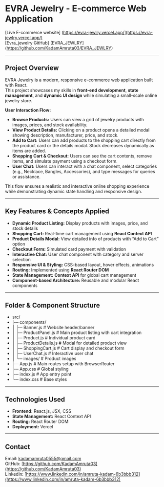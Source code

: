 # EVRA Jewelry - E-commerce Web Application
[Live E-commerce website] (https://evra-jewlry.vercel.app/](https://evra-jewlry.vercel.app/)  
[Evra_jewelry GitHub] (EVRA_JEWLRY](https://github.com/KadamAmruta03/EVRA_JEWLRY)

---

## Project Overview
EVRA Jewelry is a modern, responsive e-commerce web application built with React.  
This project showcases my skills in **front-end development**, **state management**, and **dynamic UI design** while simulating a small-scale online jewelry store.  

**User Interaction Flow:**  
- **Browse Products:** Users can view a grid of jewelry products with images, prices, and stock availability.  
- **View Product Details:** Clicking on a product opens a detailed modal showing description, manufacturer, price, and stock.  
- **Add to Cart:** Users can add products to the shopping cart directly from the product card or the details modal. Stock decreases dynamically as items are added.  
- **Shopping Cart & Checkout:** Users can see the cart contents, remove items, and simulate payment using a checkout form.  
- **User Chat:** Users can interact with a chat component, select categories (e.g., Necklace, Bangles, Accessories), and type messages for queries or assistance.  

This flow ensures a realistic and interactive online shopping experience while demonstrating dynamic state handling and responsive design.

---

## Key Features & Concepts Applied
- **Dynamic Product Listing:** Display products with images, price, and stock details  
- **Shopping Cart:** Real-time cart management using **React Context API**  
- **Product Details Modal:** View detailed info of products with “Add to Cart” option  
- **Checkout Form:** Simulated card payment with validation  
- **Interactive Chat:** User chat component with category and server selection  
- **Responsive UI & Styling:** CSS-based layout, hover effects, animations  
- **Routing:** Implemented using **React Router DOM**  
- **State Management:** **Context API** for global cart management  
- **Component-based Architecture:** Reusable and modular React components  

---

## Folder & Component Structure

- src/
- ├─ components/
- │ ├─ Banner.js # Website header/banner
- │ ├─ ProductPanel.js # Main product listing with cart integration
- │ ├─ Product.js # Individual product card
- │ ├─ ProductDetails.js # Modal for detailed product view
- │ ├─ ShoppingCart.js # Cart display and checkout form
- │ ├─ UserChat.js # Interactive user chat
- │ └─ images/ # Product images
- ├─ App.js # Main routes setup with BrowserRouter
- ├─ App.css # Global styling
- ├─ index.js # App entry point
- └─ index.css # Base styles


---

## Technologies Used
- **Frontend:** React.js, JSX, CSS  
- **State Management:** React Context API  
- **Routing:** React Router DOM  
- **Deployment:** Vercel  

---

## Contact
Email: kadamamruta0555@gmail.com  
GitHub: [https://github.com/KadamAmruta03](https://github.com/KadamAmruta03)  
LinkedIn: [https://www.linkedin.com/in/amruta-kadam-6b3bbb312](https://www.linkedin.com/in/amruta-kadam-6b3bbb312)
